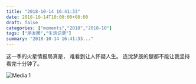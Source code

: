```yaml
---
title: "2018-10-14 16:41:33"
date: 2018-10-14T10:00:00+08:00
draft: false
categories: ["moments","2018","2018-10"]
tags: ["朋友圈","生活记录"]
summary: "2018-10-14 16:41:33..."
---
```


这一季的火星情报局真是，
难看到让人怀疑人生。
连沈梦辰的腿都不能让我坚持看完十分钟了。

![Media 1](/Moments/photos/2018-10-14/201810141641330.jpg)

